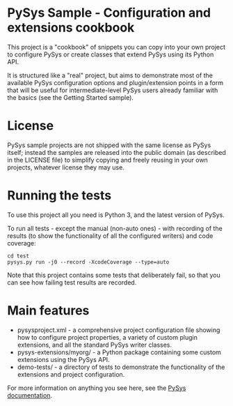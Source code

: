 # PySys Sample - Configuration and extensions cookbook

This project is a "cookbook" of snippets you can copy into your own project to configure PySys or create classes 
that extend PySys using its Python API. 

It is structured like a "real" project, but aims to demonstrate most of the available PySys configuration options and 
plugin/extension points in a form that will be useful for intermediate-level PySys users already familiar with the 
basics (see the Getting Started sample).

# License

PySys sample projects are not shipped with the same license as PySys itself; instead the samples are released into the 
public domain (as described in the LICENSE file) to simplify copying and freely reusing in your own projects, whatever 
license they may use. 

# Running the tests

To use this project all you need is Python 3, and the latest version of PySys. 

To run all tests - except the manual (non-auto ones) - with recording of the results (to show the functionality of all 
the configured writers) and code coverage:

	cd test
	pysys.py run -j0 --record -XcodeCoverage --type=auto

Note that this project contains some tests that deliberately fail, so that you can see how failing test results are 
recorded. 

# Main features

* pysysproject.xml - a comprehensive project configuration file showing how to configure project properties, a variety 
  of custom plugin extensions, and all the standard PySys writer classes.
* pysys-extensions/myorg/ - a Python package containing some custom extensions using the PySys API. 
* demo-tests/ - a directory of tests to demonstrate the functionality of the extensions and project configuration.

For more information on anything you see here, see the [PySys documentation](https://pysys-test.github.io/pysys-test).

